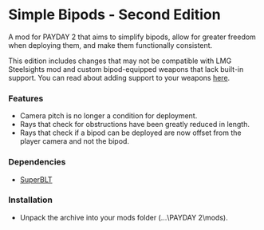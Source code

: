 # Simple Bipods - Second Edition
A mod for PAYDAY 2 that aims to simplify bipods, allow for greater freedom when deploying them, and make them functionally consistent.

This edition includes changes that may not be compatible with LMG Steelsights mod and custom bipod-equipped weapons that lack built-in support. You can read about adding support to your weapons [here](https://github.com/Krimzin/Simple-Bipods/wiki/Writing-Bipod-Stances).

### Features
- Camera pitch is no longer a condition for deployment.
- Rays that check for obstructions have been greatly reduced in length.
- Rays that check if a bipod can be deployed are now offset from the player camera and not the bipod.

### Dependencies
- [SuperBLT](https://superblt.znix.xyz/)

### Installation
- Unpack the archive into your mods folder (…\PAYDAY 2\mods).
